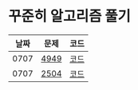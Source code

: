 # 꾸준히 알고리즘 풀기

| 날짜 | 문제                             | 코드                       |
| ---- | -------------------------------- | -------------------------- |
| 0707 | [4949](https://www.acmicpc.net/problem/4949) | [코드](code/Main4949.java) |
| 0707 | [2504](https://www.acmicpc.net/problem/2504) | [코드](code/Main2504.java) |
